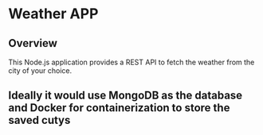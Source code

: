 # Weather APP

## Overview

This Node.js application provides a REST API to fetch the weather from the city of your choice. 


## Ideally it would use  MongoDB as the database and Docker for containerization to store the saved cutys 

